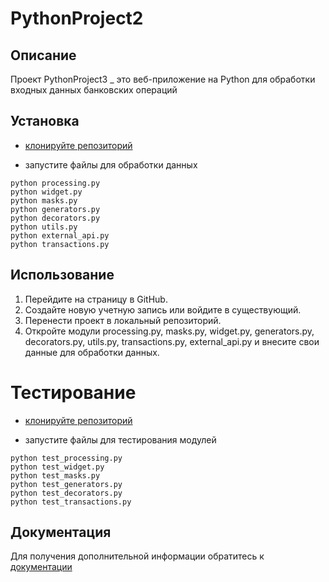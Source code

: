 # PythonProject2

## Описание
Проект PythonProject3 _ это веб-приложение на Python для обработки входных данных банковских операций 

## Установка
- [клонируйте репозиторий](https://github.com/albinakazartseva2215/PythonProject2.git)

- запустите файлы для обработки данных 
```
python processing.py
python widget.py
python masks.py
python generators.py
python decorators.py
python utils.py
python external_api.py
python transactions.py
```

## Использование
1. Перейдите на страницу в GitHub.
2. Создайте новую учетную запись или войдите в существующий.
3. Перенести проект в локальный репозиторий.
4. Откройте модули processing.py, masks.py, widget.py, generators.py, decorators.py, utils.py, transactions.py, 
   external_api.py и внесите свои данные для обработки данных.


# Тестирование
- [клонируйте репозиторий](https://github.com/albinakazartseva2215/PythonProject3.git)

- запустите файлы для тестирования модулей
```
python test_processing.py
python test_widget.py
python test_masks.py
python test_generators.py
python test_decorators.py
python test_transactions.py
```

## Документация
Для получения дополнительной информации обратитесь к [документации](https://nodejs.README.md)


